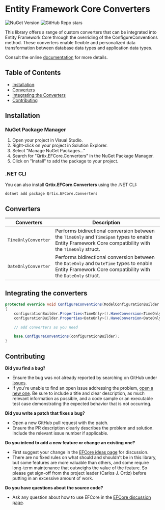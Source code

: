 # Entity Framework Core Converters

![NuGet Version](https://img.shields.io/nuget/v/Qrtix.EFCore.Converters?logo=nuget)
![GitHub Repo stars](https://img.shields.io/github/stars/Q-rtix/EFCore?style=flat&logo=github)

This library offers a range of custom converters that can be integrated into Entity Framework Core through the overriding of the ConfigureConventions method. These converters enable flexible and personalized data transformation between database data types and application data types.

Consult the online [documentation](https://q-rtix.github.io/EFCore/) for more details.

## Table of Contents

- [Installation](#installation)
- [Converters](#converters)
- [Integrating the Converters](#integrating-the-converters)
- [Contributing](#contributing)

## Installation

### NuGet Package Manager

1. Open your project in Visual Studio.
2. Right-click on your project in Solution Explorer.
3. Select "Manage NuGet Packages..."
4. Search for "Qrtix.EFCore.Converters" in the NuGet Package Manager.
5. Click on "Install" to add the package to your project.

### .NET CLI

You can also install **Qrtix.EFCore.Converters** using the .NET CLI:

```sh
dotnet add package Qrtix.EFCore.Converters
```

## Converters

| Converters          | Description                                                                                                                                             |
|---------------------|---------------------------------------------------------------------------------------------------------------------------------------------------------|
| `TimeOnlyConverter` | Performs bidirectional conversion between the `TimeOnly` and `TimeSpan` types to enable Entity Framework Core compatibility with the `TimeOnly` struct. |
| `DateOnlyConverter` | Performs bidirectional conversion between the `DateOnly` and `DateTime` types to enable Entity Framework Core compatibility with the `DateOnly` struct. |

## Integrating the converters

```csharp
protected override void ConfigureConventions(ModelConfigurationBuilder configurationBuilder)
{
	configurationBuilder.Properties<TimeOnly>().HaveConversion<TimeOnlyConverter>().HaveColumnType("time");
	configurationBuilder.Properties<DateOnly>().HaveConversion<DateOnlyConverter>().HaveColumnType("date");
	
	// add converters as you need
	
	base.ConfigureConventions(configurationBuilder);
}
```

## Contributing

**Did you find a bug?**

- Ensure the bug was not already reported by searching on GitHub
  under [Issues](https://github.com/Q-rtix/EFCore/issues).
- If you're unable to find an open issue addressing the
  problem, [open a new one](https://github.com/Q-rtix/EFCore/issues/new). Be sure to include a title and clear
  description, as much relevant information as possible, and a code sample or an executable test case demonstrating the
  expected behavior that is not occurring.

**Did you write a patch that fixes a bug?**

- Open a new GitHub pull request with the patch.
- Ensure the PR description clearly describes the problem and solution. Include the relevant issue number if applicable.

**Do you intend to add a new feature or change an existing one?**

- First suggest your change in the [EFCore ideas page](https://github.com/Q-rtix/EFCore/discussions/categories/ideas)
  for discussion.
- There are no fixed rules on what should and shouldn't be in this library, but some features are more valuable than
  others, and some require long-term maintenance that outweighs the value of the feature. So please get sign-off from
  the
  project leader (Carlos J. Ortiz) before putting in an excessive amount of work.

**Do you have questions about the source code?**

- Ask any question about how to use EFCore in
  the [EFCore discussion page](https://github.com/Q-rtix/EFCore/discussions/new?category=q-a).